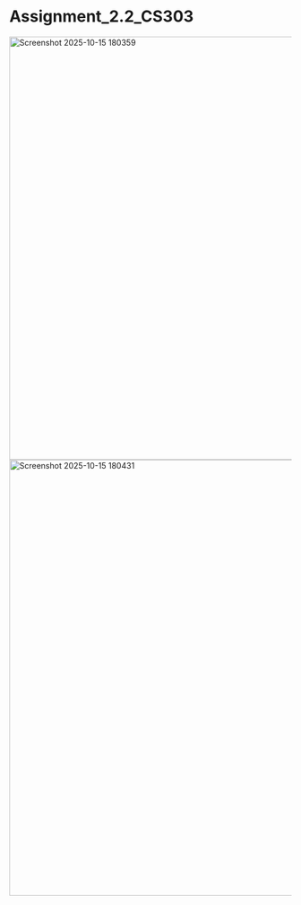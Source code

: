 # Assignment_2.2_CS303
<img width="1725" height="754" alt="Screenshot 2025-10-15 180359" src="https://github.com/user-attachments/assets/1fd04aac-b37c-4285-9218-fc681f1dbdc4" />
<img width="1725" height="777" alt="Screenshot 2025-10-15 180431" src="https://github.com/user-attachments/assets/8975d043-5552-4624-8fbf-dc86e04773be" />
